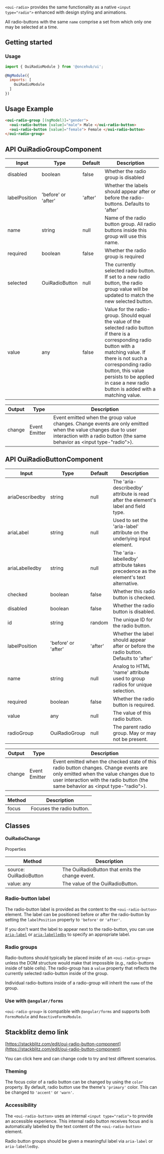 `<oui-radio>` provides the same functionality as a native `<input type="radio">` enhanced with
design styling and animations.

All radio-buttons with the same `name` comprise a set from which only one may be selected at a time.

## Getting started

### Usage

```js
import { OuiRadioModule } from '@oncehub/ui';

@NgModule({
  imports: [
    OuiRadioModule
  ]
})
```

## Usage Example

```html
<oui-radio-group [(ngModel)]="gender">
  <oui-radio-button [value]="male"> Male </oui-radio-button>
  <oui-radio-button [value]="female"> Female </oui-radio-button>
</oui-radio-group>
```

## API OuiRadioGroupComponent

| Input         | Type                | Default | Description                                                                                                                                                                                                                                                                                    |
| ------------- | ------------------- | ------- | ---------------------------------------------------------------------------------------------------------------------------------------------------------------------------------------------------------------------------------------------------------------------------------------------- |
| disabled      | boolean             | false   | Whether the radio group is disabled                                                                                                                                                                                                                                                            |
| labelPosition | 'before' or 'after' | 'after' | Whether the labels should appear after or before the radio-buttons. Defaults to 'after'                                                                                                                                                                                                        |
| name          | string              | null    | Name of the radio button group. All radio buttons inside this group will use this name.                                                                                                                                                                                                        |
| required      | boolean             | false   | Whether the radio group is required                                                                                                                                                                                                                                                            |
| selected      | OuiRadioButton      | null    | The currently selected radio button. If set to a new radio button, the radio group value will be updated to match the new selected button.                                                                                                                                                     |
| value         | any                 | false   | Value for the radio-group. Should equal the value of the selected radio button if there is a corresponding radio button with a matching value. If there is not such a corresponding radio button, this value persists to be applied in case a new radio button is added with a matching value. |

| Output | Type                          | Description                                                                                                                                                                                |
| ------ | ----------------------------- | ------------------------------------------------------------------------------------------------------------------------------------------------------------------------------------------ |
| change | Event Emitter<OuiRadioChange> | Event emitted when the group value changes. Change events are only emitted when the value changes due to user interaction with a radio button (the same behavior as <input type-"radio">). |

## API OuiRadioButtonComponent

| Input           | Type                | Default | Description                                                                           |
| --------------- | ------------------- | ------- | ------------------------------------------------------------------------------------- |
| ariaDescribedby | string              | null    | The 'aria-describedby' attribute is read after the element's label and field type.    |
| ariaLabel       | string              | null    | Used to set the 'aria-label' attribute on the underlying input element.               |
| ariaLabelledby  | string              | null    | The 'aria-labelledby' attribute takes precedence as the element's text alternative.   |
| checked         | boolean             | false   | Whether this radio button is checked.                                                 |
| disabled        | boolean             | false   | Whether the radio button is disabled.                                                 |
| id              | string              | random  | The unique ID for the radio button.                                                   |
| labelPosition   | 'before' or 'after' | 'after' | Whether the label should appear after or before the radio button. Defaults to 'after' |
| name            | string              | null    | Analog to HTML 'name' attribute used to group radios for unique selection.            |
| required        | boolean             | false   | Whether the radio button is required.                                                 |
| value           | any                 | null    | The value of this radio button.                                                       |
| radioGroup      | OuiRadioGroup       | null    | The parent radio group. May or may not be present.                                    |

| Output | Type                          | Description                                                                                                                                                                                                         |
| ------ | ----------------------------- | ------------------------------------------------------------------------------------------------------------------------------------------------------------------------------------------------------------------- |
| change | Event Emitter<OuiRadioChange> | Event emitted when the checked state of this radio button changes. Change events are only emitted when the value changes due to user interaction with the radio button (the same behavior as <input type-"radio">). |

| Method | Description               |
| ------ | ------------------------- |
| focus  | Focuses the radio button. |

## Classes

#### OuiRadioChange

Properties

| Method                 | Description                                     |
| ---------------------- | ----------------------------------------------- |
| source: OuiRadioButton | The OuiRadioButton that emits the change event. |
| value: any             | The value of the OuiRadioButton.                |

### Radio-button label

The radio-button label is provided as the content to the `<oui-radio-button>` element. The label can
be positioned before or after the radio-button by setting the `labelPosition` property to `'before'`
or `'after'`.

If you don't want the label to appear next to the radio-button, you can use
[`aria-label`](https://www.w3.org/TR/wai-aria/states_and_properties#aria-label) or
[`aria-labelledby`](https://www.w3.org/TR/wai-aria/states_and_properties#aria-labelledby) to
specify an appropriate label.

### Radio groups

Radio-buttons should typically be placed inside of an `<oui-radio-group>` unless the DOM structure
would make that impossible (e.g., radio-buttons inside of table cells). The radio-group has a
`value` property that reflects the currently selected radio-button inside of the group.

Individual radio-buttons inside of a radio-group will inherit the `name` of the group.

### Use with `@angular/forms`

`<oui-radio-group>` is compatible with `@angular/forms` and supports both `FormsModule`
and `ReactiveFormsModule`.

## Stackblitz demo link

[https://stackblitz.com/edit/oui-radio-button-component](https://stackblitz.com/edit/oui-radio-button-component)

You can click here and can change code to try and test different scenarios.

### Theming

The focus color of a radio button can be changed by using the `color` property. By default,
radio button use the theme's `'primary'` color. This can be changed to `'accent'` or `'warn'`.

### Accessibility

The `<oui-radio-button>` uses an internal `<input type="radio">` to provide an accessible experience.
This internal radio button receives focus and is automatically labelled by the text content of the
`<oui-radio-button>` element.

Radio button groups should be given a meaningful label via `aria-label` or `aria-labelledby`.
